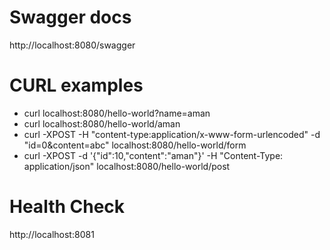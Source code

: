 # Swagger docs
http://localhost:8080/swagger

# CURL examples
* curl localhost:8080/hello-world?name=aman
* curl localhost:8080/hello-world/aman
* curl -XPOST -H "content-type:application/x-www-form-urlencoded" -d "id=0&content=abc" localhost:8080/hello-world/form
* curl -XPOST -d '{"id":10,"content":"aman"}' -H "Content-Type: application/json" localhost:8080/hello-world/post

# Health Check
http://localhost:8081

